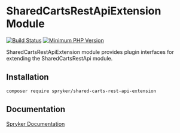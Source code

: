 # SharedCartsRestApiExtension Module
[![Build Status](https://travis-ci.org/spryker/shared-carts-rest-api-extension.svg)](https://travis-ci.org/spryker/shared-carts-rest-api-extension)
[![Minimum PHP Version](https://img.shields.io/badge/php-%3E%3D%207.3-8892BF.svg)](https://php.net/)

SharedCartsRestApiExtension module provides plugin interfaces for extending the SharedCartsRestApi module.

## Installation

```
composer require spryker/shared-carts-rest-api-extension
```

## Documentation

[Spryker Documentation](https://documentation.spryker.com/module_guide/overview.htm)
